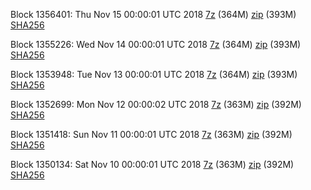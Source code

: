 Block 1356401: Thu Nov 15 00:00:01 UTC 2018 [7z](https://transfer.sh/93Wfl/bootstrap.dat.20181115.7z) (364M) [zip](https://transfer.sh/seYcC/bootstrap.dat.20181115.zip) (393M) [SHA256](https://transfer.sh/16ggxj/sha256.txt)

Block 1355226: Wed Nov 14 00:00:01 UTC 2018 [7z](https://transfer.sh/WHFPB/bootstrap.dat.20181114.7z) (364M) [zip](https://transfer.sh/PRT86/bootstrap.dat.20181114.zip) (393M) [SHA256](https://transfer.sh/xHXfD/sha256.txt)

Block 1353948: Tue Nov 13 00:00:01 UTC 2018 [7z](https://transfer.sh/Z6U3P/bootstrap.dat.20181113.7z) (364M) [zip](https://transfer.sh/qwBHD/bootstrap.dat.20181113.zip) (393M) [SHA256](https://transfer.sh/Byy4e/sha256.txt)

Block 1352699: Mon Nov 12 00:00:02 UTC 2018 [7z](https://transfer.sh/PAoLu/bootstrap.dat.20181112.7z) (363M) [zip](https://transfer.sh/ftgJG/bootstrap.dat.20181112.zip) (392M) [SHA256](https://transfer.sh/aytJP/sha256.txt)

Block 1351418: Sun Nov 11 00:00:01 UTC 2018 [7z](https://transfer.sh/ywGYT/bootstrap.dat.20181111.7z) (363M) [zip](https://transfer.sh/V5Wcl/bootstrap.dat.20181111.zip) (392M) [SHA256](https://transfer.sh/94s2F/sha256.txt)

Block 1350134: Sat Nov 10 00:00:01 UTC 2018 [7z](https://transfer.sh/Llys1/bootstrap.dat.20181110.7z) (363M) [zip](https://transfer.sh/hIJAb/bootstrap.dat.20181110.zip) (392M) [SHA256](https://transfer.sh/C0R72/sha256.txt)
